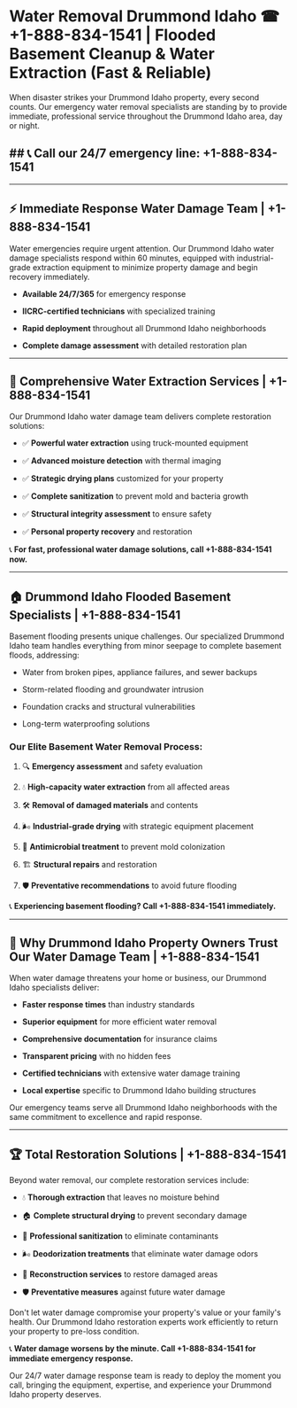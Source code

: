 # Water Removal Drummond Idaho ☎ +1-888-834-1541 | Flooded Basement Cleanup & Water Extraction (Fast & Reliable)


When disaster strikes your Drummond Idaho property, every second counts. Our emergency water removal specialists are standing by to provide immediate, professional service throughout the Drummond Idaho area, day or night.

## ## 📞 **Call our 24/7 emergency line: +1-888-834-1541**

---

## ⚡ Immediate Response Water Damage Team | +1-888-834-1541

Water emergencies require urgent attention. Our Drummond Idaho water damage specialists respond within 60 minutes, equipped with industrial-grade extraction equipment to minimize property damage and begin recovery immediately.

* **Available 24/7/365** for emergency response
* **IICRC-certified technicians** with specialized training
* **Rapid deployment** throughout all Drummond Idaho neighborhoods
* **Complete damage assessment** with detailed restoration plan

---

## 🌊 Comprehensive Water Extraction Services | +1-888-834-1541

Our Drummond Idaho water damage team delivers complete restoration solutions:

- ✅ **Powerful water extraction** using truck-mounted equipment
- ✅ **Advanced moisture detection** with thermal imaging
- ✅ **Strategic drying plans** customized for your property
- ✅ **Complete sanitization** to prevent mold and bacteria growth
- ✅ **Structural integrity assessment** to ensure safety
- ✅ **Personal property recovery** and restoration

📞 **For fast, professional water damage solutions, call +1-888-834-1541 now.**

---

## 🏠 Drummond Idaho Flooded Basement Specialists | +1-888-834-1541

Basement flooding presents unique challenges. Our specialized Drummond Idaho team handles everything from minor seepage to complete basement floods, addressing:

* Water from broken pipes, appliance failures, and sewer backups
* Storm-related flooding and groundwater intrusion
* Foundation cracks and structural vulnerabilities
* Long-term waterproofing solutions

### Our Elite Basement Water Removal Process:

1. 🔍 **Emergency assessment** and safety evaluation
2. 💧 **High-capacity water extraction** from all affected areas
3. 🛠️ **Removal of damaged materials** and contents
4. 🌬️ **Industrial-grade drying** with strategic equipment placement
5. 🧪 **Antimicrobial treatment** to prevent mold colonization
6. 🏗️ **Structural repairs** and restoration
7. 🛡️ **Preventative recommendations** to avoid future flooding

📞 **Experiencing basement flooding? Call +1-888-834-1541 immediately.**

---

## 💯 Why Drummond Idaho Property Owners Trust Our Water Damage Team | +1-888-834-1541

When water damage threatens your home or business, our Drummond Idaho specialists deliver:

* **Faster response times** than industry standards
* **Superior equipment** for more efficient water removal
* **Comprehensive documentation** for insurance claims
* **Transparent pricing** with no hidden fees
* **Certified technicians** with extensive water damage training
* **Local expertise** specific to Drummond Idaho building structures

Our emergency teams serve all Drummond Idaho neighborhoods with the same commitment to excellence and rapid response.

---

## 🏆 Total Restoration Solutions | +1-888-834-1541

Beyond water removal, our complete restoration services include:

- 💧 **Thorough extraction** that leaves no moisture behind
- 🏠 **Complete structural drying** to prevent secondary damage
- 🧼 **Professional sanitization** to eliminate contaminants
- 🌬️ **Deodorization treatments** that eliminate water damage odors
- 🔧 **Reconstruction services** to restore damaged areas
- 🛡️ **Preventative measures** against future water damage

Don't let water damage compromise your property's value or your family's health. Our Drummond Idaho restoration experts work efficiently to return your property to pre-loss condition.

📞 **Water damage worsens by the minute. Call +1-888-834-1541 for immediate emergency response.**

Our 24/7 water damage response team is ready to deploy the moment you call, bringing the equipment, expertise, and experience your Drummond Idaho property deserves.